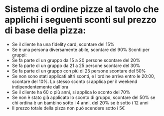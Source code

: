 # Sistema di ordine pizze al tavolo che applichi i seguenti sconti sul prezzo di base della pizza:

- Se il cliente ha una fidelity card, scontare del 15%
- Se è una persona diversamente abile, scontare del 90% 
Sconti per gruppi:
- Se fa parte di un gruppo da 15 a 20 persone scontare del 20% 
- Se fa parte di un gruppo da 21 a 25 persone scontare del 30% 
- Se fa parte di un gruppo con più di 25 persone scontare del 50%
- Se non sono stati applicati altri sconti, e l'ordine arriva entro le 20:00, scontare del 10%. Lo stesso 
sconto si applica per il weekend indipendentemente dall'ora
- Se il cliente ha 60 o più anni, si applica lo sconto del 70%
- Se non è stato già applicato lo sconto di gruppo, scontare del 50% se chi ordina è un bambino sotto i 
4 anni, del 20% se è sotto i 12 anni
- Il prezzo totale della pizza non può scendere sotto i 5€


